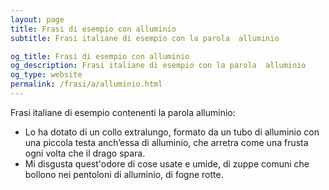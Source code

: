 ```yaml
---
layout: page
title: Frasi di esempio con alluminio 
subtitle: Frasi italiane di esempio con la parola  alluminio

og_title: Frasi di esempio con alluminio 
og_description: Frasi italiane di esempio con la parola  alluminio
og_type: website
permalink: /frasi/a/alluminio.html
---
```


Frasi italiane di esempio contenenti la parola alluminio:


- Lo ha dotato di un collo extralungo, formato da un tubo di alluminio con una piccola testa anch’essa di alluminio, che arretra come una frusta ogni volta che il drago spara.
- Mi disgusta quest'odore di cose usate e umide, di zuppe comuni che bollono nei pentoloni di alluminio, di fogne rotte.
